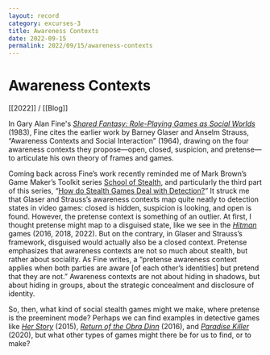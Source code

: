 ```yaml
---
layout: record
category: excurses-3
title: Awareness Contexts
date: 2022-09-15
permalink: 2022/09/15/awareness-contexts
---
```


# Awareness Contexts

[[2022]] / [[Blog]]

In Gary Alan Fine's [*Shared Fantasy: Role-Playing Games as Social Worlds*](https://books.google.ca/books/about/Shared_Fantasy.html?id=rLlLbN0XuSEC) (1983), Fine cites the earlier work by Barney Glaser and Anselm Strauss, “Awareness Contexts and Social Interaction” (1964), drawing on the four awareness contexts they propose—open, closed, suspicion, and pretense—to articulate his own theory of frames and games.

Coming back across Fine’s work recently reminded me of Mark Brown’s Game Maker’s Toolkit series [School of Stealth](https://www.youtube.com/playlist?list=PLc38fcMFcV_s8CEnf_j1ZOu-UCTEXRAfl), and particularly the third part of this series, “[How do Stealth Games Deal with Detection?](https://www.youtube.com/watch?v=uF6c8KJuuEk)” It struck me that Glaser and Strauss’s awareness contexts map quite neatly to detection states in video games: closed is hidden, suspicion is looking, and open is found. However, the pretense context is something of an outlier. At first, I thought pretense might map to a disguised state, like we see in the [*Hitman*](https://store.steampowered.com/app/1659040/HITMAN_3/) games (2016, 2018, 2022). But on the contrary, in Glaser and Strauss’s framework, disguised would actually also be a closed context. Pretense emphasizes that awareness contexts are not so much about stealth, but rather about sociality. As Fine writes, a “pretense awareness context applies when both parties are aware [of each other’s identities] but pretend that they are not.” Awareness contexts are not about hiding in shadows, but about hiding in groups, about the strategic concealment and disclosure of identity.

So, then, what kind of social stealth games might we make, where pretense is the preeminent mode? Perhaps we can find examples in detective games like [*Her Story*](https://store.steampowered.com/app/368370/Her_Story/) (2015), [*Return of the Obra Dinn*](https://store.steampowered.com/app/653530/Return_of_the_Obra_Dinn/) (2016), and [*Paradise Killer*](https://store.steampowered.com/app/1160220/Paradise_Killer/) (2020), but what other types of games might there be for us to find, or to make?
